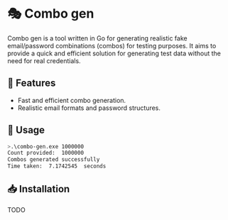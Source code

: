 # 🎭 Combo gen

Combo gen is a tool written in Go for generating realistic fake email/password combinations (combos) for testing purposes. It aims to provide a quick and efficient solution for generating test data without the need for real credentials.

## 🚀 Features

- Fast and efficient combo generation.
- Realistic email formats and password structures.

## 📖 Usage

```bash
>.\combo-gen.exe 1000000
Count provided:  1000000
Combos generated successfully
Time taken:  7.1742545  seconds
```

## 📥 Installation

TODO
